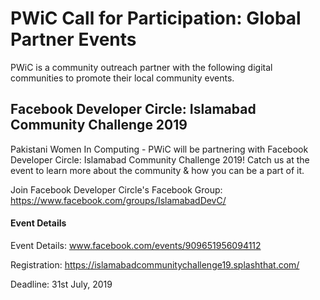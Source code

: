 # PWiC Call for Participation: Global Partner Events
PWiC is a community outreach partner with the following digital communities to promote their local community events. 

## Facebook Developer Circle: Islamabad Community Challenge 2019
Pakistani Women In Computing - PWiC will be partnering with Facebook Developer Circle: Islamabad Community Challenge 2019! Catch us at the event to learn more about the community & how you can be a part of it.

Join Facebook Developer Circle's Facebook Group: https://www.facebook.com/groups/IslamabadDevC/

#### Event Details
Event Details: www.facebook.com/events/909651956094112

Registration: https://islamabadcommunitychallenge19.splashthat.com/

Deadline: 31st July, 2019

